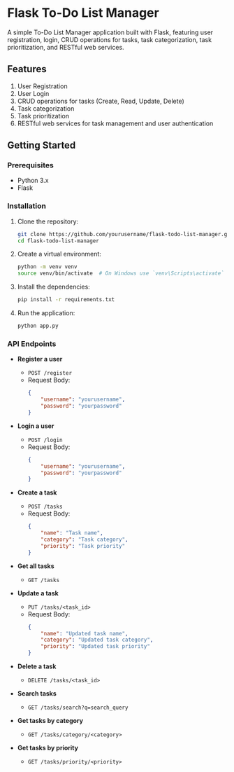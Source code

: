 # Flask To-Do List Manager

A simple To-Do List Manager application built with Flask, featuring user registration, login, CRUD operations for tasks, task categorization, task prioritization, and RESTful web services.

## Features

1. User Registration
2. User Login
3. CRUD operations for tasks (Create, Read, Update, Delete)
4. Task categorization
5. Task prioritization
6. RESTful web services for task management and user authentication

## Getting Started

### Prerequisites

- Python 3.x
- Flask

### Installation

1. Clone the repository:
    ```bash
    git clone https://github.com/yourusername/flask-todo-list-manager.git
    cd flask-todo-list-manager
    ```

2. Create a virtual environment:
    ```bash
    python -m venv venv
    source venv/bin/activate  # On Windows use `venv\Scripts\activate`
    ```

3. Install the dependencies:
    ```bash
    pip install -r requirements.txt
    ```

4. Run the application:
    ```bash
    python app.py
    ```

### API Endpoints

- **Register a user**
    - `POST /register`
    - Request Body:
        ```json
        {
            "username": "yourusername",
            "password": "yourpassword"
        }
        ```

- **Login a user**
    - `POST /login`
    - Request Body:
        ```json
        {
            "username": "yourusername",
            "password": "yourpassword"
        }
        ```

- **Create a task**
    - `POST /tasks`
    - Request Body:
        ```json
        {
            "name": "Task name",
            "category": "Task category",
            "priority": "Task priority"
        }
        ```

- **Get all tasks**
    - `GET /tasks`

- **Update a task**
    - `PUT /tasks/<task_id>`
    - Request Body:
        ```json
        {
            "name": "Updated task name",
            "category": "Updated task category",
            "priority": "Updated task priority"
        }
        ```

- **Delete a task**
    - `DELETE /tasks/<task_id>`

- **Search tasks**
    - `GET /tasks/search?q=search_query`

- **Get tasks by category**
    - `GET /tasks/category/<category>`

- **Get tasks by priority**
    - `GET /tasks/priority/<priority>`


